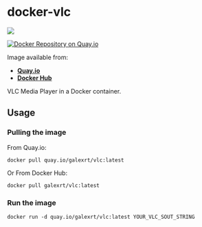 # docker-vlc

[![](https://images.microbadger.com/badges/image/galexrt/vlc.svg)](https://microbadger.com/images/galexrt/vlc "Get your own image badge on microbadger.com")

[![Docker Repository on Quay.io](https://quay.io/repository/galexrt/vlc/status "Docker Repository on Quay.io")](https://quay.io/repository/galexrt/zulip)

Image available from:
* [**Quay.io**](https://quay.io/repository/galexrt/vlc)
* [**Docker Hub**](https://hub.docker.com/r/galexrt/vlc)

VLC Media Player in a Docker container.

## Usage
### Pulling the image
From Quay.io:
```
docker pull quay.io/galexrt/vlc:latest
```
Or From Docker Hub:
```
docker pull galexrt/vlc:latest
```

### Run the image
```
docker run -d quay.io/galexrt/vlc:latest YOUR_VLC_SOUT_STRING
```
